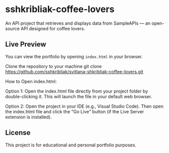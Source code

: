 # sshkribliak-coffee-lovers
An API project that retrieves and displays data from SampleAPIs — an open-source API designed for coffee lovers.

## Live Preview
You can view the portfolio by opening `index.html` in your browser.

Clone the repository to your machine
git clone https://github.com/sshkribliak/svitlana-shkribliak-coffee-lovers.git

How to Open index.html:

Option 1: Open the index.html file directly from your project folder by double-clicking it. This will launch the file in your default web browser.

Option 2: Open the project in your IDE (e.g., Visual Studio Code). Then open the index.html file and click the "Go Live" button (if the Live Server extension is installed).

## License
This project is for educational and personal portfolio purposes.
